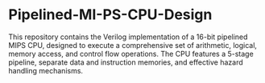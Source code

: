 # Pipelined-MI-PS-CPU-Design
This repository contains the Verilog implementation of a 16-bit pipelined MIPS CPU, designed to execute a comprehensive set of arithmetic, logical, memory access, and control flow operations. The CPU features a 5-stage pipeline, separate data and instruction memories, and effective hazard handling mechanisms.
